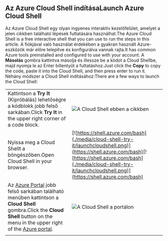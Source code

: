 
## <a name="launch-azure-cloud-shell"></a><span data-ttu-id="d6732-101">Az Azure Cloud Shell indítása</span><span class="sxs-lookup"><span data-stu-id="d6732-101">Launch Azure Cloud Shell</span></span>

<span data-ttu-id="d6732-102">Az Azure Cloud Shell egy olyan ingyenes interaktív kezelőfelület, amelyet a jelen cikkben található lépések futtatására használhat.</span><span class="sxs-lookup"><span data-stu-id="d6732-102">The Azure Cloud Shell is a free interactive shell that you can use to run the steps in this article.</span></span> <span data-ttu-id="d6732-103">A fiókjával való használat érdekében a gyakran használt Azure-eszközök már előre telepítve és konfigurálva vannak rajta.</span><span class="sxs-lookup"><span data-stu-id="d6732-103">It has common Azure tools preinstalled and configured to use with your account.</span></span> <span data-ttu-id="d6732-104">A **Másolás** gombra kattintva másolja és illessze be a kódot a Cloud Shellbe, majd nyomja le az Enter billentyűt a futtatáshoz.</span><span class="sxs-lookup"><span data-stu-id="d6732-104">Just click the **Copy** to copy the code, paste it into the Cloud Shell, and then press enter to run it.</span></span>  <span data-ttu-id="d6732-105">Néhány módszer a Cloud Shell indításához:</span><span class="sxs-lookup"><span data-stu-id="d6732-105">There are a few ways to launch the Cloud Shell:</span></span>

|  |   |
|-----------------------------------------------|---|
| <span data-ttu-id="d6732-106">Kattintson a **Try It** (Kipróbálás) lehetőségre a kódblokk jobb felső sarkában.</span><span class="sxs-lookup"><span data-stu-id="d6732-106">Click **Try It** in the upper right corner of a code block.</span></span> | ![A Cloud Shell ebben a cikkben](./media/cloud-shell-try-it/cli-try-it.png) |
| <span data-ttu-id="d6732-108">Nyissa meg a Cloud Shellt a böngészőben.</span><span class="sxs-lookup"><span data-stu-id="d6732-108">Open Cloud Shell in your browser.</span></span> | <span data-ttu-id="d6732-109">[![https://shell.azure.com/bash](./media/cloud-shell-try-it/launchcloudshell.png)](https://shell.azure.com/bash)</span><span class="sxs-lookup"><span data-stu-id="d6732-109">[![https://shell.azure.com/bash](./media/cloud-shell-try-it/launchcloudshell.png)](https://shell.azure.com/bash)</span></span> |
| <span data-ttu-id="d6732-110">Az [Azure Portal](https://portal.azure.com) jobb felső sarkában található menüben kattintson a **Cloud Shell** gombra.</span><span class="sxs-lookup"><span data-stu-id="d6732-110">Click the **Cloud Shell** button on the menu in the upper right of the [Azure portal](https://portal.azure.com).</span></span> |    ![A Cloud Shell a portálon](./media/cloud-shell-try-it/cloud-shell-menu.png) |
|  |  |

